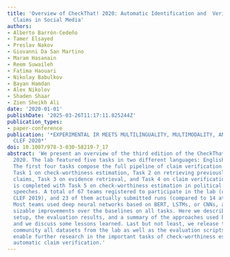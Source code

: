 ```yaml
---
title: 'Overview of CheckThat! 2020: Automatic Identification and  Verification of
  Claims in Social Media'
authors:
- Alberto Barrón-Cedeño
- Tamer Elsayed
- Preslav Nakov
- Giovanni Da San Martino
- Maram Hasanain
- Reem Suwaileh
- Fatima Haouari
- Nikolay Babulkov
- Bayan Hamdan
- Alex Nikolov
- Shaden Shaar
- Zien Sheikh Ali
date: '2020-01-01'
publishDate: '2025-03-26T11:17:11.825244Z'
publication_types:
- paper-conference
publication: '*EXPERIMENTAL IR MEETS MULTILINGUALITY, MULTIMODALITY, AND  INTERACTION,
  CLEF 2020*'
doi: 10.1007/978-3-030-58219-7_17
abstract: 'We present an overview of the third edition of the CheckThat! Lab  at CLEF
  2020. The lab featured five tasks in two different languages: English and Arabic.
  The first four tasks compose the full pipeline of claim verification in social media:
  Task 1 on check-worthiness estimation, Task 2 on retrieving previously fact-checked
  claims, Task 3 on evidence retrieval, and Task 4 on claim verification. The lab
  is completed with Task 5 on check-worthiness estimation in political debates and
  speeches. A total of 67 teams registered to participate in the lab (up from 47 at
  CLEF 2019), and 23 of them actually submitted runs (compared to 14 at CLEF 2019).
  Most teams used deep neural networks based on BERT, LSTMs, or CNNs, and achieved
  sizable improvements over the baselines on all tasks. Here we describe the tasks
  setup, the evaluation results, and a summary of the approaches used by the participants,
  and we discuss some lessons learned. Last but not least, we release to the research
  community all datasets from the lab as well as the evaluation scripts, which should
  enable further research in the important tasks of check-worthiness estimation and
  automatic claim verification.'
---
```

